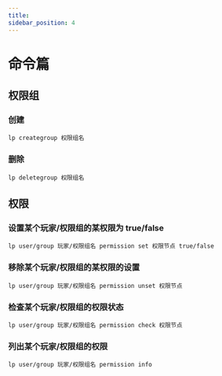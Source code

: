 ```yaml
---
title: 
sidebar_position: 4
---
```


# 命令篇


## 权限组

### 创建
```
lp creategroup 权限组名
```

### 删除
```
lp deletegroup 权限组名
```

## 权限

### 设置某个玩家/权限组的某权限为 true/false
```
lp user/group 玩家/权限组名 permission set 权限节点 true/false
```

### 移除某个玩家/权限组的某权限的设置
```
lp user/group 玩家/权限组名 permission unset 权限节点
```

### 检查某个玩家/权限组的权限状态
```
lp user/group 玩家/权限组名 permission check 权限节点
```

### 列出某个玩家/权限组的权限
```
lp user/group 玩家/权限组名 permission info
```
